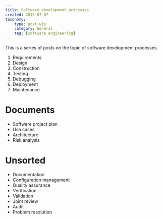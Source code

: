 ```yaml
---
title: Software development processes
created: 2015-07-07
taxonomy:
    type: post-wip
    category: General
    tag: [software engineering]
---
```


This is a series of posts on the topic of software development processes.

1. Requirements
2. Design
3. Construction
4. Testing
5. Debugging
6. Deployment
7. Maintenance

# Documents
* Software project plan
* Use cases
* Architecture
* Risk analysis

# Unsorted
* Documentation
* Configuration management
* Quality assurance
* Verification
* Validation
* Joint review
* Audit
* Problem resolution
